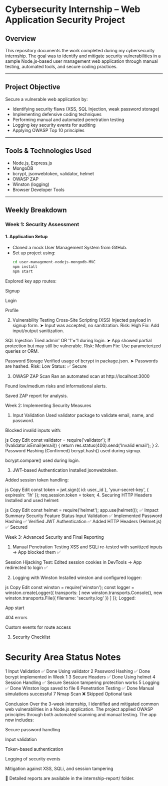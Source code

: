 # Cybersecurity Internship – Web Application Security Project

## Overview
This repository documents the work completed during my cybersecurity internship. The goal was to identify and mitigate security vulnerabilities in a sample Node.js-based user management web application through manual testing, automated tools, and secure coding practices.

---

## Project Objective
Secure a vulnerable web application by:
- Identifying security flaws (XSS, SQL Injection, weak password storage)
- Implementing defensive coding techniques
- Performing manual and automated penetration testing
- Logging key security events for auditing
- Applying OWASP Top 10 principles

---

## Tools & Technologies Used
- Node.js, Express.js
- MongoDB
- bcrypt, jsonwebtoken, validator, helmet
- OWASP ZAP
- Winston (logging)
- Browser Developer Tools

---

## Weekly Breakdown

### Week 1: Security Assessment

#### 1. Application Setup
- Cloned a mock User Management System from GitHub.
- Set up project using:
  ```bash
  cd user-management-nodejs-mongodb-MVC
  npm install
  npm start
Explored key app routes:

Signup

Login

Profile

2. Vulnerability Testing
Cross-Site Scripting (XSS)
Injected payload <script>alert('XSS');</script> in signup form.
➤ Input was accepted, no sanitization.
Risk: High
Fix: Add input/output sanitization.

SQL Injection
Tried admin' OR '1'='1 during login.
➤ App showed partial protection but may still be vulnerable.
Risk: Medium
Fix: Use parameterized queries or ORM.

Password Storage
Verified usage of bcrypt in package.json.
➤ Passwords are hashed.
Risk: Low
Status: ✅ Secure

3. OWASP ZAP Scan
Ran an automated scan at http://localhost:3000

Found low/medium risks and informational alerts.

Saved ZAP report for analysis.

Week 2: Implementing Security Measures
1. Input Validation
Used validator package to validate email, name, and password.

Blocked invalid inputs with:

js
Copy
Edit
const validator = require('validator');
if (!validator.isEmail(email)) {
  return res.status(400).send('Invalid email');
}
2. Password Hashing (Confirmed)
bcrypt.hash() used during signup.

bcrypt.compare() used during login.

3. JWT-based Authentication
Installed jsonwebtoken.

Added session token handling:

js
Copy
Edit
const token = jwt.sign({ id: user._id }, 'your-secret-key', { expiresIn: '1h' });
req.session.token = token;
4. Securing HTTP Headers
Installed and used helmet:

js
Copy
Edit
const helmet = require('helmet');
app.use(helmet());
✅ Impact Summary
Security Feature	Status
Input Validation	✅ Implemented
Password Hashing	✅ Verified
JWT Authentication	✅ Added
HTTP Headers (Helmet.js)	✅ Secured

Week 3: Advanced Security and Final Reporting
1. Manual Penetration Testing
XSS and SQLi re-tested with sanitized inputs → App blocked them ✅

Session Hijacking Test: Edited session cookies in DevTools → App redirected to login ✅

2. Logging with Winston
Installed winston and configured logger:

js
Copy
Edit
const winston = require('winston');
const logger = winston.createLogger({
  transports: [
    new winston.transports.Console(),
    new winston.transports.File({ filename: 'security.log' })
  ]
});
Logged:

App start

404 errors

Custom events for route access

3. Security Checklist
#	Security Area	Status	Notes
1	Input Validation	✅ Done	Using validator
2	Password Hashing	✅ Done	bcrypt implemented in Week 1
3	Secure Headers	✅ Done	Using helmet
4	Session Handling	✅ Secure	Session tampering protection works
5	Logging	✅ Done	Winston logs saved to file
6	Penetration Testing	✅ Done	Manual simulations successful
7	Nmap Scan	❌ Skipped	Optional task

Conclusion
Over the 3-week internship, I identified and mitigated common web vulnerabilities in a Node.js application. The project applied OWASP principles through both automated scanning and manual testing. The app now includes:

Secure password handling

Input validation

Token-based authentication

Logging of security events

Mitigation against XSS, SQLi, and session tampering

📁 Detailed reports are available in the internship-report/ folder.








